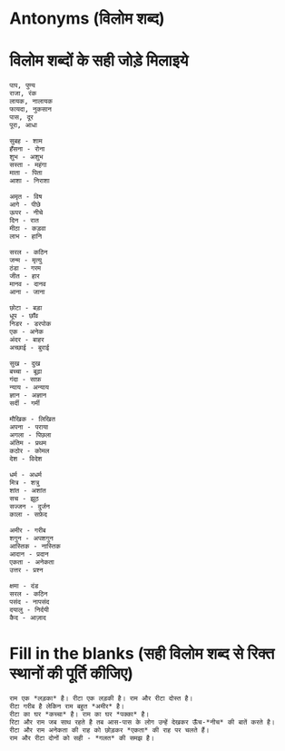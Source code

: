 
# Antonyms (विलोम शब्द)

# विलोम शब्दों के सही जोड़े मिलाइये 

```
पाप, पुण्य 
राजा, रंक 
लायक, नालायक 
फायदा, नुकसान 
पास, दूर 
पूरा, आधा 
```

```
सुबह - शाम 
हँसना - रोना 
शुभ - अशुभ 
सस्ता - महंगा 
माता - पिता 
आशा - निराशा 
```

```
अमृत - विष 
आगे - पीछे 
ऊपर - नीचे 
दिन - रात 
मीठा - कड़वा 
लाभ - हानि 
```

```
सरल - कठिन 
जन्म - मृत्यु 
ठंडा - गरम 
जीत - हार 
मानव - दानव 
आना - जाना 
```

```
छोटा - बड़ा 
धूप - छाँव 
निडर - डरपोक 
एक - अनेक 
अंदर - बाहर 
अच्छाई - बुराई 
```

```
सुख - दुख 
बच्चा - बूढ़ा 
गंदा - साफ़ 
न्याय - अन्याय 
ज्ञान - अज्ञान 
सर्दी - गर्मी 
```

```
मौखिक - लिखित 
अपना - पराया 
अगला - पिछला 
अंतिम - प्रथम 
कठोर - कोमल 
देश - विदेश 
```

```
धर्म - अधर्म 
मित्र - शत्रु 
शांत - अशांत 
सच - झूठ 
सज्जन - दुर्जन 
काला - सफ़ेद 
```

```
अमीर - गरीब 
शगुन - अपशगुन 
आस्तिक - नास्तिक 
आदान - प्रदान 
एकता - अनेकता 
उत्तर - प्रश्न 
```

```
क्षमा - दंड 
सरल - कठिन 
पसंद - नापसंद 
दयालु - निर्दयी 
कैद - आज़ाद
```

# Fill in the blanks (सही विलोम शब्द से रिक्त स्थानों की पूर्ति कीजिए)

```
राम एक *लड़का* है। रीटा एक लड़की है। राम और रीटा दोस्त है। 
रीटा गरीब है लेकिन राम बहुत *अमीर* है। 
रीटा का घर *कच्चा* है। राम का घर *पक्का* है। 
रिटा और राम जब साथ रहते है तब आस-पास के लोग उन्हें देखकर ऊँच-*नीच* की बातें करते है। 
रीटा और राम अनेकता की राह को छोड़कर *एकता* की राह पर चलते हैं। 
राम और रीटा दोनों को सही - *गलत* की समझ है। 
```

